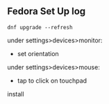 ## Fedora Set Up log
```console
dnf upgrade --refresh
```
under settings>devices>monitor:
* set orientation

under settings>devices>mouse:
* tap to click on touchpad

install 
<!--stackedit_data:
eyJoaXN0b3J5IjpbNzg5MDQ0NzAzXX0=
-->